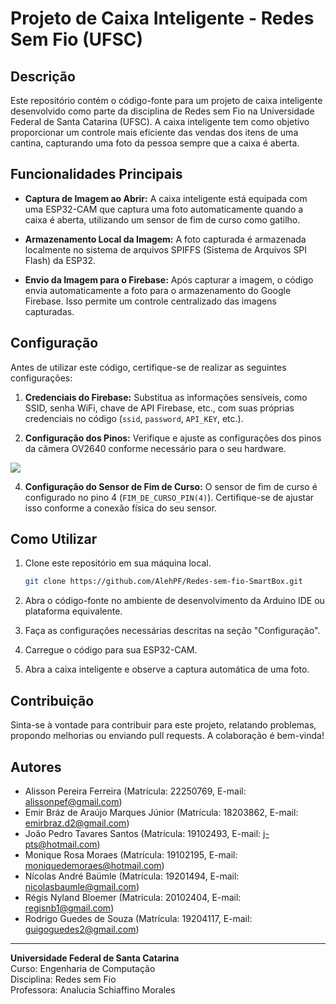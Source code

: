# Projeto de Caixa Inteligente - Redes Sem Fio (UFSC)

## Descrição

Este repositório contém o código-fonte para um projeto de caixa inteligente desenvolvido como parte da disciplina de Redes sem Fio na Universidade Federal de Santa Catarina (UFSC). A caixa inteligente tem como objetivo proporcionar um controle mais eficiente das vendas dos itens de uma cantina, capturando uma foto da pessoa sempre que a caixa é aberta.

## Funcionalidades Principais

- **Captura de Imagem ao Abrir:** A caixa inteligente está equipada com uma ESP32-CAM que captura uma foto automaticamente quando a caixa é aberta, utilizando um sensor de fim de curso como gatilho.

- **Armazenamento Local da Imagem:** A foto capturada é armazenada localmente no sistema de arquivos SPIFFS (Sistema de Arquivos SPI Flash) da ESP32.

- **Envio da Imagem para o Firebase:** Após capturar a imagem, o código envia automaticamente a foto para o armazenamento do Google Firebase. Isso permite um controle centralizado das imagens capturadas.

## Configuração

Antes de utilizar este código, certifique-se de realizar as seguintes configurações:

1. **Credenciais do Firebase:** Substitua as informações sensíveis, como SSID, senha WiFi, chave de API Firebase, etc., com suas próprias credenciais no código (`ssid`, `password`, `API_KEY`, etc.).

2. **Configuração dos Pinos:** Verifique e ajuste as configurações dos pinos da câmera OV2640 conforme necessário para o seu hardware.
   
![](https://i0.wp.com/randomnerdtutorials.com/wp-content/uploads/2020/03/ESP32-CAM-pinout-new.png?w=1000&quality=100&strip=all&ssl=1)

4. **Configuração do Sensor de Fim de Curso:** O sensor de fim de curso é configurado no pino 4 (`FIM_DE_CURSO_PIN(4)`). Certifique-se de ajustar isso conforme a conexão física do seu sensor.

## Como Utilizar

1. Clone este repositório em sua máquina local.
   ```bash
   git clone https://github.com/AlehPF/Redes-sem-fio-SmartBox.git
   ```

2. Abra o código-fonte no ambiente de desenvolvimento da Arduino IDE ou plataforma equivalente.

3. Faça as configurações necessárias descritas na seção "Configuração".

4. Carregue o código para sua ESP32-CAM.

5. Abra a caixa inteligente e observe a captura automática de uma foto.

## Contribuição

Sinta-se à vontade para contribuir para este projeto, relatando problemas, propondo melhorias ou enviando pull requests. A colaboração é bem-vinda!

## Autores

- Alisson Pereira Ferreira (Matrícula: 22250769, E-mail: alissonpef@gmail.com)
- Emir Bráz de Araújo Marques Júnior (Matrícula: 18203862, E-mail: emirbraz.d2@gmail.com)
- João Pedro Tavares Santos (Matrícula: 19102493, E-mail: j-pts@hotmail.com)
- Monique Rosa Moraes (Matrícula: 19102195, E-mail: moniquedemoraes@hotmail.com)
- Nícolas André Baümle (Matrícula: 19201494, E-mail: nicolasbaumle@gmail.com)
- Régis Nyland Bloemer (Matrícula: 20102404, E-mail: regisnb1@gmail.com)
- Rodrigo Guedes de Souza (Matrícula: 19204117, E-mail: guigoguedes2@gmail.com)

--- 

**Universidade Federal de Santa Catarina**  
Curso: Engenharia de Computação  
Disciplina: Redes sem Fio  
Professora: Analucia Schiaffino Morales
